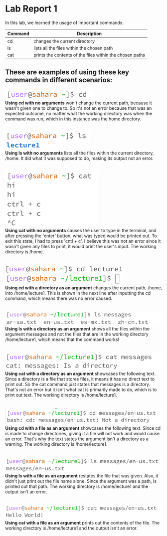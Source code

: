 # Lab Report 1

In this lab, we learned the usage of important commands:

| Command | Description |
| --- | ----------- |
| cd | changes the current directory |
| ls | lists all the files within the chosen path |  
| cat | prints the contents of the files within the chosen paths |  


These are examples of using these key commands in different scenarios:  
---
![Image](EmptyCd.png)  
**Using cd with no arguments** won't change the current path, because it wasn't given one to change to. So it's not an error because that was an expected outcome, no matter what the working directory was when the command was run, which in this instance was the home directory.  
<br> <br>
![Image](EmptyLs.png)  
**Using ls with no arguments** lists all the files within the current directory, /home. It did what it was supposed to do, making its output not an error.  
<br> <br>
![Image](EmptyCat.png)  
**Using cat with no arguments** causes the user to type in the terminal, and after pressing the 'enter' button, what was typed would be printed out. To exit this state, I had to press 'cntl + c'. I believe this was not an error since it wasn't given any files to print, it would print the user's input. The working directory is /home.  
<br> <br>
![Image](DireCd.png)    
![Image](DireCdd.png)   
**Using cd with a directory as an argument** changes the current path, /home, into /home/lecture1. This is shown in the next line after inputting the cd command, which means there was no error caused.  
<br> <br>
![Image](DireLs.png)  
**Using ls with a directory as an argument** shows all the files within the argument messages and not the files that are in the working directory /home/lecture1, which means that the command works!  
<br> <br>
![Image](DireCat.png)  
**Using cat with a directory as an argument** showcases the following text. Since a directory is a file that stores files, it means it has no direct text to print out. So the cat command just states that messages is a directory. That's not an error but it isn't what cat is primarily made to do, which is to print out text. The working directory is /home/lecture1.   
<br> <br>
![Image](FileCd.png)  
**Using cd with a file as an argument** showcases the following text. Since cd is made to change directories, giving it a file will not work and would cause an error. That's why the text states the argument isn't a directory as a warning. The working directory is /home/lecture1.   
<br> <br>
![Image](FileLs.png)  
**Using ls with a file as an argument** restates the file that was given. Also, it didn't just print out the file name alone. Since the argument was a path, ls printed out that path. The working directory is /home/lecture1 and the output isn't an error.   
<br> <br>
![Image](FileCat.png)  
**Using cat with a file as an argument** prints out the contents of the file. The working directory is /home/lecture1 and the output isn't an error. 
<br> <br>

